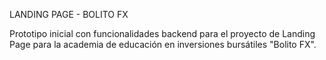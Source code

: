 LANDING PAGE - BOLITO FX

Prototipo inicial con funcionalidades backend para el proyecto de Landing Page para la academia de educación en inversiones bursátiles "Bolito FX".